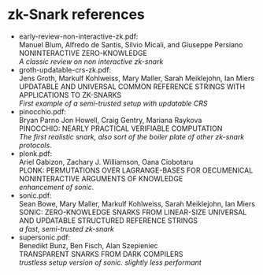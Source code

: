 # zk-Snark references

- early-review-non-interactive-zk.pdf:  
    Manuel Blum, Alfredo de Santis, Silvio Micali, and Giuseppe Persiano  
    NONINTERACTIVE ZERO-KNOWLEDGE  
    *A classic review on non interactive zk-snark*
- groth-updatable-crs-zk.pdf:  
    Jens Groth, Markulf Kohlweiss, Mary Maller, Sarah Meiklejohn, Ian Miers  
    UPDATABLE AND UNIVERSAL COMMON REFERENCE STRINGS WITH APPLICATIONS TO
    ZK-SNARKS  
    *First example of a semi-trusted setup with updatable CRS*
- pinocchio.pdf:  
    Bryan Parno Jon Howell, Craig Gentry, Mariana Raykova  
    PINOCCHIO: NEARLY PRACTICAL VERIFIABLE COMPUTATION  
    *The first realistic snark, also sort of the boiler plate of other zk-snark
    protocols*.
- plonk.pdf:  
    Ariel Gabizon, Zachary J. Williamson, Oana Ciobotaru  
    PLONK: PERMUTATIONS OVER LAGRANGE-BASES FOR OECUMENICAL NONINTERACTIVE
    ARGUMENTS OF KNOWLEDGE  
    *enhancement of sonic.*  
- sonic.pdf:  
    Sean Bowe, Mary Maller, Markulf Kohlweiss, Sarah Meiklejohn, Ian Miers  
    SONIC: ZERO-KNOWLEDGE SNARKS FROM LINEAR-SIZE UNIVERSAL AND UPDATABLE
    STRUCTURED REFERENCE STRINGS  
    *a fast, semi-trusted zk-snark*  
- supersonic.pdf:  
    Benedikt Bunz, Ben Fisch, Alan Szepieniec  
    TRANSPARENT SNARKS FROM DARK COMPILERS  
    *trustless setup version of sonic. slightly less performant*
